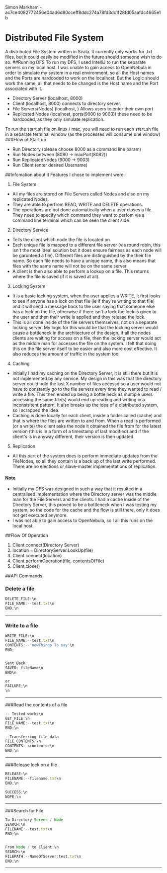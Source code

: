Simon Markham - ac7ce4082772456e04ad6d80cceff8ddc274a78fd3dc1f28fd05aafdc4665e1b

# Distributed File System
A distributed File System written in Scala. It currently only works for .txt files, but it could easily be modified in the future should someone wish to do so.
##Running DFS
To run my DFS, I used IntelliJ to run the separate servers on my local host. I was unable to gain access to OpenNebula in order to simulate my system in a real environment, so all the Host names and the Ports are hardcoded to work on the localhost. But the Logic should work the same, all that needs to be changed is the Host name and the Port associated with it.
- Directory Server (localhost, 8000)
- Client (localhost, 8000)  connects to directory server.
- File Servers(Nodes) (localhost, <Port of choosing>)  Allows users to enter their own port
- Replicated Nodes (localhost, ports(9000 to 9003))  these need to be hardcoded, as they only simulate replication.

To run the start.sh file on linux / mac, you will need to run each start.sh file in a separate terminal window (as the processes will consume one window)
###Flow of Start up
- Run Directory (please choose 8000 as a command line param)
- Run Nodes between (8080 -> maxPort(8082))
- Run ReplicatedNodes (9000 -> 9003)
- Run Client (enter desired Username)


##Infomation about it
Features I chose to implement were:

1. File System
  - All my files are stored on File Servers called Nodes and also on my replicated Nodes.
  - They are able to perfrom READ, WRITE and DELETE operations.
  - The operations are not done automatically when a user closes a file. They need to specify which command they want to perfom via a command line terminal which can be seen the client side
2. Directory Service 
  - Tells the client which node the file is located on
  - Each unique file is mapped to a different file server (via round robin, this isn't the most ideal solution but it does ensure fairness as each node will be garunteed a file). Different files are distinguished by the their file name. So each file needs to have a unique name, this also means that files with the same name will not be on the same server.
  - A client is then also able to perform a lookup on a file. This returns where the file is saved (if it is saved at all).
3. Locking System
  - It is a basic locking system, when the user applies a WRITE, it first looks to see if anyone has a lock on that file (ie if they're writing to that file) and it will send a message back to the user saying that someone else has a lock on the file, otherwise if there isn't a lock the lock is given to the user and then their write is applied and they release the lock.
  - This is all done inside of the file servers themselves, not on a separate locking server. My logic for this would be that the locking server would cause a bottleneck in the architecture of the design, if all the nodes clients are waiting for access on a file, then the locking server would act as the middle man for accesses the file on the system. I felt that doing this on the file server itself to be easier and also more cost effective. It also reduces the amount of traffic in the system too.

4. Caching
  - Initially I had my caching on the Directory Server, it is still there but It is not implemented by any service. My design in this was that the directory server could hold the last X number of files accessd so a user would not have to constantly go to the file servers every time they wanted to read / write a file. This then ended up being a bottle neck as multiple users accessing the same file(s) would end up reading and writing in a inconsisitent pattern. It also breaks up the idea of a distributed system, so i scrapped the idea.
  - Caching is done locally for each client, inside a folder called (cache) and that is where the files are written to and from. When a read is performed (or a write) the client asks the node it obtained the file from for the latest version (this is in a form of a timestamp of last modified) and if the client's is in anyway different, their version is then updated.

5. Replication 
  - All this part of the system does is perform immediate updates from the FileNodes, so all they contain is a back up of the last write performed. There are no elections or slave-master implementations of replication.
  

#### Note
  - Initially my DFS was designed in such a way that it resulted in a centralised implementation where the Directory server was the middle man for the File Servers and the clients. I had a cache inside of the Directory Server, this proved to be a bottleneck when I was testing my system, so the code for the cache and the flow is still there, only it does not get executed anymore.
  - I was not able to gain access to OpenNebula, so I all this runs on the local host.
 

##Flow Of Operation
1. Client.connect(Directory Server) 
2. location = DirectoryServer.LookUp(file) 
3. Client.connect(location)
4. Client.performOperation(file, contentsOfFile)
5. Client.close()


##API Commands:
### Delete a file
```Javascript
DELETE_FILE:\n
FILE_NAME:--test.txt\n
END;\n
```
---

### Write to a file
```javascript
WRITE_FILE:\n
FILE_NAME:--test.txt\n
CONTENTS:--'newThings To say'\n
END;


Sent Back
SAVED: fileName\n
END\n

or 
FAILURE;\n
\n
```
---

###Read the contents of a file
```javascript
-- Tested works\n
GET_FILE:\n
FILE_NAME:--test.txt\n
END;\n

--Transferring file data
FILE_CONTENTS:\n
CONTENTS: <contents>\n
END;\n
```
---

###Release lock on a file
```javascript
RELEASE:\n
FILENAME:--filename.txt\n
END;\n

SUCCESS;\n
NOPE;\n
```
---

###Search for File
```javascript
To Directory Server / Node
SEARCH:\n
FILENAME:--test.txt\n
END;\n


From Node / to Client:\n
SEARCH:\n
FILEPATH:--NameOfServer:test.txt\n
END;\n
```
---
